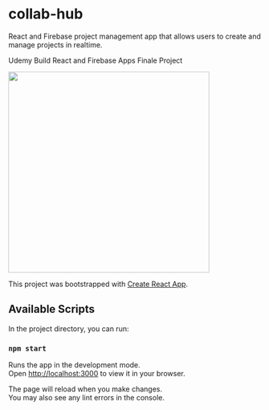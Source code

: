 # collab-hub

React and Firebase project management app that allows users to create and manage projects in realtime.

Udemy Build React and Firebase Apps Finale Project

<img style='height: 400px' src='https://github.com/W-Blakes/collab-hub/assets/90099032/327de706-4f17-4efb-a749-21788ff571fb'>

<br>

This project was bootstrapped with [Create React App](https://github.com/facebook/create-react-app).

## Available Scripts

In the project directory, you can run:

### `npm start`

Runs the app in the development mode.\
Open [http://localhost:3000](http://localhost:3000) to view it in your browser.

The page will reload when you make changes.\
You may also see any lint errors in the console.
